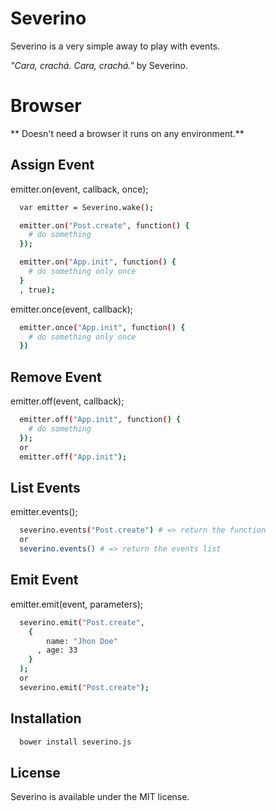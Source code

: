 # Severino
Severino is a very simple away to play with events.

*"Cara, crachá. Cara, crachá."* by Severino.

# Browser
** Doesn't need a browser it runs on any environment.**

## Assign Event
emitter.on(event, callback, once);
```sh
  var emitter = Severino.wake();

  emitter.on("Post.create", function() {
    # do something
  });

  emitter.on("App.init", function() {
    # do something only once
  }
  , true);
```

emitter.once(event, callback);
```sh
  emitter.once("App.init", function() {
    # do something only once
  })
```

## Remove Event
emitter.off(event, callback);
```sh
  emitter.off("App.init", function() {
    # do something
  });
  or
  emitter.off("App.init");
```

## List Events
emitter.events(<event>);
```sh
  severino.events("Post.create") # => return the function
  or
  severino.events() # => return the events list
```

## Emit Event
emitter.emit(event, parameters);
```sh
  severino.emit("Post.create",
    {
        name: "Jhon Doe"
      , age: 33
    }
  );
  or
  severino.emit("Post.create");
```

## Installation
```sh
  bower install severino.js
```

## License
Severino is available under the MIT license.